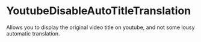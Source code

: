 # YoutubeDisableAutoTitleTranslation
 Allows you to display the original video title on youtube, and not some lousy automatic translation.

